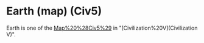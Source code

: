 # Earth (map) (Civ5)

Earth is one of the [Map%20%28Civ5%29](maps) in "[Civilization%20V](Civilization V)".